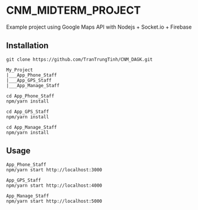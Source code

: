 <snippet>
  <content>

# CNM_MIDTERM_PROJECT

Example project using Google Maps API with Nodejs + Socket.io + Firebase

## Installation
```
git clone https://github.com/TranTrungTinh/CNM_DAGK.git
```

```
My_Project
|___App_Phone_Staff
|___App_GPS_Staff
|___App_Manage_Staff
``` 

```
cd App_Phone_Staff
npm/yarn install
``` 
```
cd App_GPS_Staff
npm/yarn install
``` 
```
cd App_Manage_Staff
npm/yarn install
``` 

## Usage
```
App_Phone_Staff
npm/yarn start http://localhost:3000
```

```
App_GPS_Staff
npm/yarn start http://localhost:4000
```

```
App_Manage_Staff
npm/yarn start http://localhost:5000
```

  </content>
</snippet>
